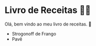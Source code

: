 # Livro de Receitas :man_cook:

Olá, bem vindo ao meu livro de receitas.  :wave:

- Strogonoff de Frango
- Pavê
